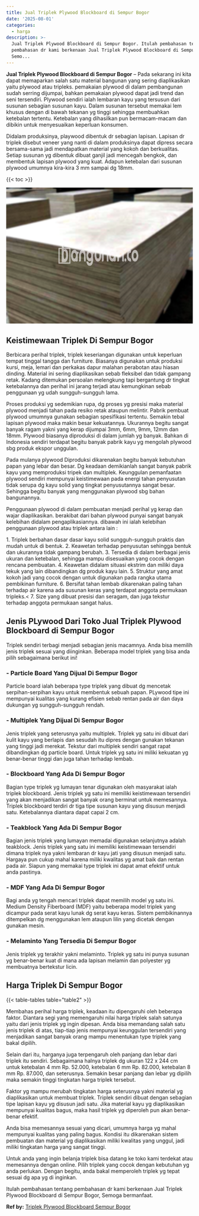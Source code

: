 ```yaml
---
title: Jual Triplek Plywood Blockboard di Sempur Bogor
date: '2025-08-01'
categories:
  - harga
description: >-
  Jual Triplek Plywood Blockboard di Sempur Bogor. Itulah pembahasan tentang
  pembahasan dr kami berkenaan Jual Triplek Plywood Blockboard di Sempur Bogor,
  Semo...
---
```


**Jual Triplek Plywood Blockboard di Sempur Bogor** – Pada sekarang ini kita dapat memaparkan salah satu material bangunan yang sering diaplikasikan yaitu plywood atau tripleks. pemakaian plywood di dalam pembangunan sudah serring dijumpai, bahkan pemakaian plywood dapat jadi trend dan seni tersendiri. Plywood sendiri ialah lembaran kayu yang tersusun dari susunan sebagian susunan kayu. Dalam susunan tersebut memakai lem khusus dengan di bawah tekanan yg tinggi sehingga membuahkan ketebalan tertentu. Ketebalan yang dihasilkan pun bermacam-macam dan dibikin untuk menyesuaikan keperluan konsumen.

Didalam produksinya, playwood dibentuk dr sebagian lapisan. Lapisan dr triplek disebut veneer yang nanti di dalam produksinya dapat dipress secara bersama-sama jadi mendapatkan material yang kokoh dan berkualitas. Setiap susunan yg dibentuk dibuat ganjil jadi mencegah bengkok, dan membentuk lapisan plywood yang kuat. Adapun ketebalan dari susunan plywood umumnya kira-kira 3 mm sampai dg 18mm.

{{< toc >}}

![Jual Triplek Plywood Blockboard di Sempur Bogor](/images/jual-triplek-murah-30.png)

## Keistimewaan Triplek Di Sempur Bogor

Berbicara perihal triplek, triplek keseriangan digunakan untuk keperluan tempat tinggal tangga dan furniture. Biasanya digunakan untuk produksi kursi, meja, lemari dan perkakas dapur malahan perabotan atau hiasan dinding. Material ini sering diaplikasikan sebab fleksibel dan tidak gampang retak. Kadang ditemukan persoalan melengkung tapi bergantung dr tingkat ketebalannya dan perihal ini jarang terjadi atau kemungkinan sebab penggunaan yg udah sungguh-sungguh lama.

Proses produksi yg sedemikian rupa, dg proses yg presisi maka material plywood menjadi tahan pada resiko retak ataupun melintir. Pabrik pembuat plywood umumnya gunakan sebagian spesifikasi tertentu. Semakin tebal lapisan plywood maka makin besar kekuatannya. Ukurannya begitu sangat banyak ragam yakni yang kerap dijumpai 3mm, 6mm, 9mm, 12mm dan 18mm. Plywood biasanya diproduksi di dalam jumlah yg banyak. Bahkan di Indonesia sendiri terdapat begitu banyak pabrik kayu yg mengolah plywood sbg produk ekspor unggulan.

Pada mulanya plywood Diproduksi dikarenakan begitu banyak kebutuhan papan yang lebar dan besar. Dg keadaan demikianlah sangat banyak pabrik kayu yang memproduksi tripek dan multiplek. Keunggulan pemanfaatan plywood sendiri mempunyai keistimewaan pada energi tahan penyusutan tidak serupa dg kayu solid yang tingkat penyusutannya sangat besar. Sehingga begitu banyak yang menggunakan plywood sbg bahan bangunannya.

Penggunaan plywood di dalam pembuatan menjadi perihal yg kerap dan wajar diaplikasikan. berakibat dari bahan plywood punyai sangat banyak kelebihan didalam pengaplikasiannya. dibawah ini ialah kelebihan penggunaan plywood atau triplek antara lain :

1\. Triplek berbahan dasar dasar kayu solid sungguh-sungguh praktis dan mudah untuk di bentuk. 2. Keawetan terhadap penyusutan sehingga bentuk dan ukurannya tidak gampang berubah. 3. Tersedia di dalam berbagai jenis ukuran dan ketebalan, sehingga mampu disesuaikan yang cocok dengan rencana pembuatan. 4. Keawetan didalam situasi ekstrim dan miliki daya tekuk yang lain dibandingkan dg produk kayu lain. 5. Struktur yang amat kokoh jadi yang cocok dengan untuk digunakan pada rangka utama pembikinan furniture. 6. Bersifat tahan lembab dikarenakan paling tahan terhadap air karena ada susunan keras yang terdapat anggota permukaan tripleks.< 7. Size yang dibuat presisi dan seragam, dan juga tekstur terhadap anggota permukaan sangat halus.

## Jenis PLywood Dari Toko Jual Triplek Plywood Blockboard di Sempur Bogor

Triplek sendiri terbagi menjadi sebagian jenis macamnya. Anda bisa memilih jenis triplek sesuai yang diinginkan. Beberapa model triplek yang bisa anda pilih sebagaimana berikut ini!

### \- Particle Board Yang Dijual Di Sempur Bogor

Particle board ialah beberapa type triplek yang dibuat dg mencetak serpihan-serpihan kayu untuk membentuk sebuah papan. PLywood tipe ini mempunyai kualitas yang kurang efisien sebab rentan pada air dan daya dukungan yg sungguh-sungguh rendah.

### \- Multiplek Yang Dijual Di Sempur Bogor

Jenis triplek yang seterusnya yaitu multiplek. Triplek yg satu ini dibuat dari kulit kayu yang berlapis dan sesudah itu dipres dengan gunakan tekanan yang tinggi jadi merekat. Tekstur dari multiplek sendiri sangat rapat dibandingkan dg particle board. Untuk triplek yg satu ini miliki kekuatan yg benar-benar tinggi dan juga tahan terhadap lembab.

### \- Blockboard Yang Ada Di Sempur Bogor

Bagian type triplek yg lumayan tenar digunakan oleh masyarakat ialah triplek blockboard. Jenis triplek yg satu ini memiliki keistimewaan tersendiri yang akan menjadikan sangat banyak orang berminat untuk memesannya. Triplek blockboard terdiri dr tiga tipe susunan kayu yang disusun menjadi satu. Ketebalannya diantara dapat capai 2 cm.

### \- Teakblock Yang Ada Di Sempur Bogor

Bagian jenis triplek yang lumayan memadai digunakan selanjutnya adalah teakblock. Jenis triplek yang satu ini memiliki keistimewaan tersendiri dimana triplek nya yakni lembaran dr kayu jati yang disusun menjadi satu. Hargaya pun cukup mahal karena miliki kwalitas yg amat baik dan rentan pada air. Siapun yang memakai type triplek ini dapat amat efektif untuk anda pastinya.

### \- MDF Yang Ada Di Sempur Bogor

Bagi anda yg tengah mencari triplek dapat memilih model yg satu ini. Medium Density Fiberboard (MDF) yaitu beberapa model triplek yang dicampur pada serat kayu lunak dg serat kayu keras. Sistem pembikinannya ditempelkan dg menggunakan lem ataupun lilin yang dicetak dengan gunakan mesin.

### \- Melaminto Yang Tersedia Di Sempur Bogor

Jenis triplek yg terakhir yakni melaminto. Triplek yg satu ini punya susunan yg benar-benar kuat di mana ada lapisan melamin dan polyester yg membuatnya bertekstur licin.

## Harga Triplek Di Sempur Bogor

{{< table-tables table="table2" >}}

Membahas perihal harga triplek, keadaan itu dipengaruhi oleh beberapa faktor. Diantara segi yang memengaruhi nilai harga triplek salah satunya yaitu dari jenis triplek yg ingin dipesan. Anda bisa memandang salah satu jenis triplek di atas, tiap-tiap jenis mempunyai keunggulan tersendiri yang menjadikan sangat banyak orang mampu menentukan type triplek yang bakal dipilih.

Selain dari itu, harganya juga terpengaruh oleh panjang dan lebar dari triplek itu sendiri. Sebagaimana halnya triplek dg ukuran 122 x 244 cm untuk ketebalan 4 mm Rp. 52.000, ketebalan 6 mm Rp. 82.000, ketebalan 8 mm Rp. 87.000, dan seterusnya. Semakin besar panjang dan lebar yg dipilih maka semakin tinggi tingkatan harga triplek tersebut.

Faktor yg mampu merubah tingkatan harga seterusnya yakni material yg diaplikasikan untuk membuat triplek. Triplek sendiri dibuat dengan sebagian tipe lapisan kayu yg disusun jadi satu. Jika material kayu yg diaplikasikan mempunyai kualitas bagus, maka hasil triplek yg diperoleh pun akan benar-benar efektif.

Anda bisa memesannya sesuai yang dicari, umumnya harga yg mahal mempunyai kualitas yang paling bagus. Kondisi itu dikarenakan sistem pembuatan dan material yg diaplikasikan miliki kwalitas yang unggul, jadi miliki tingkatan harga yang sangat tinggi.

Untuk anda yang ingin belanja triplek bisa datang ke toko kami terdekat atau memesannya dengan online. Pilih triplek yang cocok dengan kebutuhan yg anda perlukan. Dengan begitu, anda bakal memperoleh triplek yg tepat sesuai dg apa yg di inginkan.

Itulah pembahasan tentang pembahasan dr kami berkenaan Jual Triplek Plywood Blockboard di Sempur Bogor, Semoga bermanfaat.

**Ref by:** [Triplek Plywood Blockboard Sempur Bogor](https://id.wikipedia.org/wiki/Triplek)
